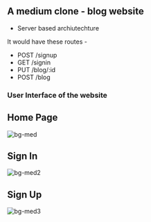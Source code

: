 ## A medium clone - blog website
- Server based archiutechture

It would have these routes - 
- POST /signup
- GET /signin
- PUT /blog/:id
- POST /blog

### User Interface of the website
## Home Page
  ![bg-med](https://github.com/user-attachments/assets/9102529a-7959-4602-9324-d86948abaf81)

## Sign In
  ![bg-med2](https://github.com/user-attachments/assets/98db8bba-0b0d-425e-9fdd-bcb8861a43fe)

## Sign Up
  ![bg-med3](https://github.com/user-attachments/assets/dc95df96-46eb-4e5a-8295-9499d69dba97)
  
